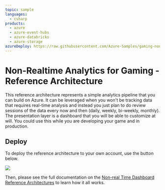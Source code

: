 ```yaml
---
topic: sample
languages:
  - csharp
products:
  - azure
  - azure-event-hubs
  - azure-databricks
  - azure-storage
azureDeploy: https://raw.githubusercontent.com/Azure-Samples/gaming-nonrealtime-analytics/master/azuredeploy.json
---
```


# Non-Realtime Analytics for Gaming - Reference Architecture

This reference architecture represents a simple analytics pipeline that you can build on Azure. It can be leveraged when you won't be tracking data that requires real-time analysis and instead you just plan to do review sessions of the data every now and then (daily, weekly, bi-weekly, monthly). The presentation layer is a dashboard that you will be able to customize at will. You could use this while you are developing your game and in production.

## Deploy

To deploy the reference architecture to your own account, use the button below.

<a href="https://portal.azure.com/#create/Microsoft.Template/uri/https%3A%2F%2Fraw.githubusercontent.com%2FAzure-Samples%2Fgaming-nonrealtime-analytics%2Fmaster%2Fazuredeploy.json" target="_blank"><img src="https://azuredeploy.net/deploybutton.png"/></a>

Then, please see the full documentation on the [Non-real Time Dashboard Reference Architectures](https://docs.microsoft.com/gaming/azure/reference-architectures/analytics-non-real-time-dashboard) to learn how it all works.
